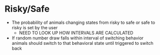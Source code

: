 # Risky/Safe #

  * The probability of animals changing states from risky to safe or safe to risky is set by the user
    * NEED TO LOOK UP HOW INTERVALS ARE CALCULATED
  * If random number draw falls within interval of switching behavior animals should switch to that behavioral state until triggered to switch back